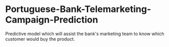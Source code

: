 # Portuguese-Bank-Telemarketing-Campaign-Prediction
Predictive model which will assist the bank's marketing team to know which customer would buy the product.
